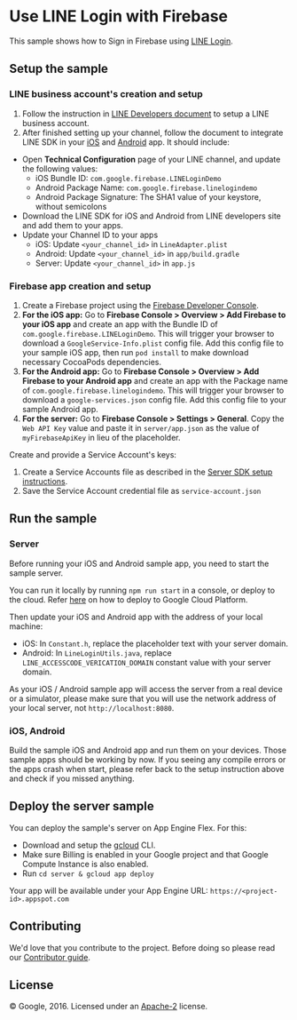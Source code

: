 # Use LINE Login with Firebase

This sample shows how to Sign in Firebase using [LINE Login](https://developers.line.me/line-login/overview).

## Setup the sample

### LINE business account's creation and setup

 1. Follow the instruction in [LINE Developers document](https://developers.line.me/line-login/overview) to setup a LINE business account.
 1. After finished setting up your channel, follow the document to integrate LINE SDK in your [iOS](https://developers.line.me/ios/overview) and [Android](https://developers.line.me/android/overview) app. It should include:
  * Open **Technical Configuration** page of your LINE channel, and update the following values:
	   * iOS Bundle ID: `com.google.firebase.LINELoginDemo`
	   * Android Package Name: `com.google.firebase.linelogindemo`
	   * Android Package Signature: The SHA1 value of your keystore, without semicolons
  * Download the LINE SDK for iOS and Android from LINE developers site and add them to your apps.
  * Update your Channel ID to your apps
	   * iOS: Update `<your_channel_id>` in `LineAdapter.plist`
	   * Android: Update `<your_channel_id>` in `app/build.gradle` 
	   * Server: Update `<your_channel_id>` in `app.js` 

### Firebase app creation and setup

 1. Create a Firebase project using the [Firebase Developer Console](https://console.firebase.google.com).
 1. **For the iOS app:** Go to **Firebase Console > Overview > Add Firebase to your iOS app** and create an app with the Bundle ID of `com.google.firebase.LINELoginDemo`. This will trigger your browser to download a `GoogleService-Info.plist` config file. Add this config file to your sample iOS app, then run `pod install` to make download necessary CocoaPods dependencies.
 1. **For the Android app:** Go to **Firebase Console > Overview > Add Firebase to your Android app** and create an app with the Package name of `com.google.firebase.linelogindemo`. This will trigger your browser to download a `google-services.json` config file. Add this config file to your sample Android app.
 1. **For the server:** Go to **Firebase Console > Settings > General**. Copy the `Web API Key` value and paste it in `server/app.json` as the value of `myFirebaseApiKey` in lieu of the placeholder.

Create and provide a Service Account's keys:
 1. Create a Service Accounts file as described in the [Server SDK setup instructions](https://firebase.google.com/docs/server/setup#add_firebase_to_your_app).
 1. Save the Service Account credential file as `service-account.json`

## Run the sample

### Server

Before running your iOS and Android sample app, you need to start the sample server.

You can run it locally by running `npm run start` in a console, or deploy to the cloud. Refer [here](#deploy-the-server-sample) on how to deploy to Google Cloud Platform.

Then update your iOS and Android app with the address of your local machine:
 * iOS: In `Constant.h`, replace the placeholder text with your server domain.
 * Android: In `LineLoginUtils.java`, replace `LINE_ACCESSCODE_VERICATION_DOMAIN` constant value with your server domain.

As your iOS / Android sample app will access the server from a real device or a simulator, please make sure that you will use the network address of your local server, not `http://localhost:8080`.

### iOS, Android

Build the sample iOS and Android app and run them on your devices. Those sample apps should be working by now. If you seeing any compile errors or the apps crash when start, please refer back to the setup instruction above and check if you missed anything.

## Deploy the server sample

You can deploy the sample's server on App Engine Flex. For this:
 - Download and setup the [gcloud](https://cloud.google.com/sdk/) CLI.
 - Make sure Billing is enabled in your Google project and that Google Compute Instance is also enabled.
 - Run `cd server & gcloud app deploy`

 Your app will be available under your App Engine URL: `https://<project-id>.appspot.com`

## Contributing

We'd love that you contribute to the project. Before doing so please read our [Contributor guide](../CONTRIBUTING.md).


## License

© Google, 2016. Licensed under an [Apache-2](../LICENSE) license.

